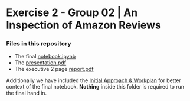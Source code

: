 # Exercise 2 - Group 02 | An Inspection of Amazon Reviews

### Files in this repository

- The final [notebook.ipynb](./notebook.ipynb)
- The [presentation.pdf](./presentation.pdf)
- The executive 2 page [report.pdf](./report.pdf)

Additionally we have included the [Initial Approach & Workplan](./Initial%20Approach%20&%20Workplan/) for better context of the final notebook. **Nothing** inside this folder is required to run the final hand in.
